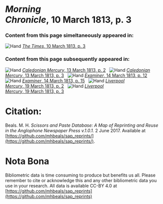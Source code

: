 # *Morning Chronicle*, 10 March 1813, p. 3  
  
### Content from this page simeltaneously appeared in:  
![Hand](http://scissorsandpaste.net/wp-content/uploads/2017/06/smallhandpointer.png) [*The Times*, 10 March 1813, p. 3](https://mhbeals.github.io/sap_html/The-Times/The-Times-10-March-1813-p-3)  
  
### Content from this page subsequently appeared in:  
![Hand](http://scissorsandpaste.net/wp-content/uploads/2017/06/smallhandpointer.png) [*Caledonian Mercury*, 13 March 1813, p. 2](https://mhbeals.github.io/sap_html/Caledonian-Mercury/Caledonian-Mercury-13-March-1813-p-2)  
![Hand](http://scissorsandpaste.net/wp-content/uploads/2017/06/smallhandpointer.png) [*Caledonian Mercury*, 13 March 1813, p. 3](https://mhbeals.github.io/sap_html/Caledonian-Mercury/Caledonian-Mercury-13-March-1813-p-3)  
![Hand](http://scissorsandpaste.net/wp-content/uploads/2017/06/smallhandpointer.png) [*Examiner*, 14 March 1813, p. 12](https://mhbeals.github.io/sap_html/Examiner/Examiner-14-March-1813-p-12)  
![Hand](http://scissorsandpaste.net/wp-content/uploads/2017/06/smallhandpointer.png) [*Examiner*, 14 March 1813, p. 15](https://mhbeals.github.io/sap_html/Examiner/Examiner-14-March-1813-p-15)  
![Hand](http://scissorsandpaste.net/wp-content/uploads/2017/06/smallhandpointer.png) [*Liverpool Mercury*, 19 March 1813, p. 2](https://mhbeals.github.io/sap_html/Liverpool-Mercury/Liverpool-Mercury-19-March-1813-p-2)  
![Hand](http://scissorsandpaste.net/wp-content/uploads/2017/06/smallhandpointer.png) [*Liverpool Mercury*, 19 March 1813, p. 3](https://mhbeals.github.io/sap_html/Liverpool-Mercury/Liverpool-Mercury-19-March-1813-p-3)  


# Citation: 

Beals. M. H. *Scissors and Paste Database: A Map of Reprinting and Reuse in the Anglophone Newspaper Press v.1.0.1.* 2 June 2017. Available at [https://github.com/mhbeals/sap_reprints/](https://github.com/mhbeals/sap_reprints/). 

# Nota Bona

Bibliometric data is time consuming to produce but benefits us all. Please remember to cite or acknowledge this and any other bibliometric data you use in your research. All data is available CC-BY 4.0 at [https://github.com/mhbeals/sap_reprints](https://github.com/mhbeals/sap_reprints)